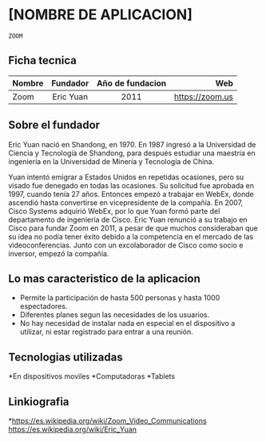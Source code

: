 # [NOMBRE DE APLICACION]
	ZOOM	
## Ficha tecnica


| Nombre | Fundador | Año de fundacion | Web |
| -------|:--------:|:----------------:|----:|	
|  Zoom	 |Eric Yuan |    2011          |https://zoom.us|


## Sobre el fundador

Eric Yuan nació en Shandong, en 1970. 
En 1987 ingresó a la Universidad de Ciencia y Tecnología de Shandong, para después estudiar una maestría en ingeniería en la Universidad de Minería y Tecnología de China.

Yuan intentó emigrar a Estados Unidos en repetidas ocasiones, pero su visado fue denegado en todas las ocasiones. 
Su solicitud fue aprobada en 1997, cuando tenía 27 años. Entonces empezó a trabajar en WebEx, donde ascendió hasta convertirse en vicepresidente de la compañía. 
En 2007, Cisco Systems adquirió WebEx, por lo que Yuan formó parte del departamento de ingeniería de Cisco.
Eric Yuan renunció a su trabajo en Cisco para fundar Zoom en 2011, a pesar de que muchos consideraban que su idea no podía tener éxito debido a la competencia en el mercado de las videoconferencias. 
Junto con un excolaborador de Cisco como socio e inversor, empezó la compañía.

## Lo mas caracteristico de la aplicacion

* Permite la participación de hasta 500 personas y hasta 1000 espectadores.
* Diferentes planes segun las necesidades de los usuarios.
* No hay necesidad de instalar nada en especial en el dispositivo a utilizar, ni estar registrado para entrar a una reunión.

## Tecnologias utilizadas

*En dispositivos moviles
*Computadoras
*Tablets


## Linkiografia

*https://es.wikipedia.org/wiki/Zoom_Video_Communications
https://es.wikipedia.org/wiki/Eric_Yuan
	
